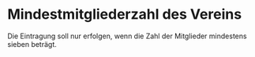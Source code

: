 # Mindestmitgliederzahl des Vereins

Die Eintragung soll nur erfolgen, wenn die Zahl der Mitglieder mindestens sieben beträgt.